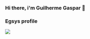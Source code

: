 ### Hi there, i'm Guilherme Gaspar 👋


### Egsys profile 

![](https://github-readme-stats.vercel.app/api?username=guilhermegaspar-egsys&count_private=true&theme=dracula)
